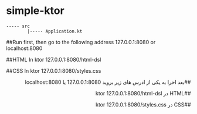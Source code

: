 # simple-ktor
```
----- src
        |----- Application.kt
```

##Run first, then go to the following address
127.0.0.1:8080
or
localhost:8080

##HTML In ktor
127.0.0.1:8080/html-dsl

##CSS In ktor
127.0.0.1:8080/styles.css

<div dir="rtl">

##بعد احرا به یکی از ادرس های زیر بروید
127.0.0.1:8080
یا
localhost:8080

##HTML در ktor
127.0.0.1:8080/html-dsl

##CSS در ktor
127.0.0.1:8080/styles.css


</div>
